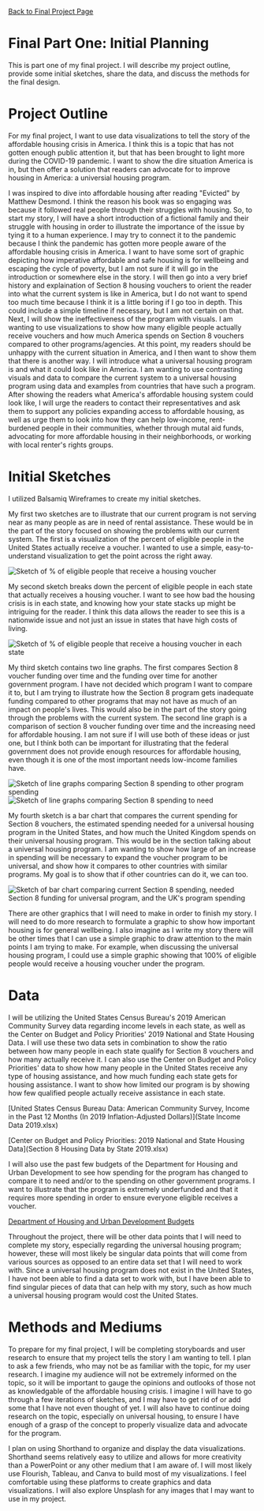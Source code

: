 [Back to Final Project Page](FinalProject.md)

# Final Part One: Initial Planning

This is part one of my final project. I will describe my project outline, provide some initial sketches, share the data, and discuss the methods for the final design.

# Project Outline

For my final project, I want to use data visualizations to tell the story of the affordable housing crisis in America. I think this is a topic that has not gotten enough public attention it, but that has been brought to light more during the COVID-19 pandemic. I want to show the dire situation America is in, but then offer a solution that readers can advocate for to improve housing in America: a universial housing program.

I was inspired to dive into affordable housing after reading "Evicted" by Matthew Desmond. I think the reason his book was so engaging was because it followed real people through their struggles with housing. So, to start my story, I will have a short introduction of a fictional family and their struggle with housing in order to illustrate the importance of the issue by tying it to a human experience. I may try to connect it to the pandemic because I think the pandemic has gotten more people aware of the affordable housing crisis in America. I want to have some sort of graphic depicting how imperative affordable and safe housing is for wellbeing and escaping the cycle of poverty, but I am not sure if it will go in the introduction or somewhere else in the story. I will then go into a very brief history and explaination of Section 8 housing vouchers to orient the reader into what the current system is like in America, but I do not want to spend too much time because I think it is a little boring if I go too in depth. This could include a simple timeline if necessary, but I am not certain on that. Next, I will show the ineffectiveness of the program with visuals. I am wanting to use visualizations to show how many eligible people actually receive vouchers and how much America spends on Section 8 vouchers compared to other programs/agencies. At this point, my readers should be unhappy with the current situation in America, and I then want to show them that there is another way. I will introduce what a universal housing program is and what it could look like in America. I am wanting to use contrasting visuals and data to compare the current system to a universal housing program using data and examples from countries that have such a program. After showing the readers what America's affordable housing system could look like, I will urge the readers to contact their representatives and ask them to support any policies expanding access to affordable housing, as well as urge them to look into how they can help low-income, rent-burdened people in their communities, whether through mutal aid funds, advocating for more affordable housing in their neighborhoods, or working with local renter's rights groups.

# Initial Sketches

I utilized Balsamiq Wireframes to create my initial sketches.

My first two sketches are to illustrate that our current program is not serving near as many people as are in need of rental assistance. These would be in the part of the story focused on showing the problems with our current system. The first is a visualization of the percent of eligible people in the United States actually receive a voucher. I wanted to use a simple, easy-to-understand visualization to get the point across the right away.

![Sketch of % of eligible people that receive a housing voucher](SketchOne.png)

My second sketch breaks down the percent of eligible people in each state that actually receives a housing voucher. I want to see how bad the housing crisis is in each state, and knowing how your state stacks up might be intriguing for the reader. I think this data allows the reader to see this is a nationwide issue and not just an issue in states that have high costs of living.

![Sketch of % of eligible people that receive a housing voucher in each state](SketchTwo.png)

My third sketch contains two line graphs. The first compares Section 8 voucher funding over time and the funding over time for another government program. I have not decided which program I want to compare it to, but I am trying to illustrate how the Section 8 program gets inadequate funding compared to other programs that may not have as much of an impact on people's lives. This would also be in the part of the story going through the problems with the current system. The second line graph is a comparison of section 8 voucher funding over time and the increasing need for affordable housing. I am not sure if I will use both of these ideas or just one, but I think both can be important for illustrating that the federal government does not provide enough resources for affordable housing, even though it is one of the most important needs low-income families have.

![Sketch of line graphs comparing Section 8 spending to other program spending](Sketch3.jpg)
![Sketch of line graphs comparing Section 8 spending to need](Sketch3(1).jpg)

My fourth sketch is a bar chart that compares the current spending for Section 8 vouchers, the estimated spending needed for a universal housing program in the United States, and how much the United Kingdom spends on their universal housing program. This would be in the section talking about a universal housing program. I am wanting to show how large of an increase in spending will be necessary to expand the voucher program to be universal, and show how it compares to other countries with similar programs. My goal is to show that if other countries can do it, we can too.

![Sketch of bar chart comparing current Section 8 spending, needed Section 8 funding for universal program, and the UK's program spending](Sketch4.jpg)

There are other graphics that I will need to make in order to finish my story. I will need to do more research to formulate a graphic to show how important housing is for general wellbeing. I also imagine as I write my story there will be other times that I can use a simple graphic to draw attention to the main points I am trying to make. For example, when discussing the universal housing program, I could use a simple graphic showing that 100% of eligible people would receive a housing voucher under the program.

# Data

I will be utilizing the United States Census Bureau's 2019 American Community Survey data regarding income levels in each state, as well as the Center on Budget and Policy Priorities' 2019 National and State Housing Data. I will use these two data sets in combination to show the ratio between how many people in each state qualify for Section 8 vouchers and how many actually receive it. I can also use the Center on Budget and Policy Priorities' data to show how many people in the United States receive any type of housing assistance, and how much funding each state gets for housing assistance. I want to show how limited our program is by showing how few qualified people actually receive assistance in each state.

[United States Census Bureau Data: American Community Survey, Income in the Past 12 Months (In 2019 Inflation-Adjusted Dollars)](State Income Data 2019.xlsx)

[Center on Budget and Policy Priorities: 2019 National and State Housing Data](Section 8 Housing Data by State 2019.xlsx)

I will also use the past few budgets of the Department for Housing and Urban Development to see how spending for the program has changed to compare it to need and/or to the spending on other government programs. I want to illustrate that the program is extremely underfunded and that it requires more spending in order to ensure everyone eligible receives a voucher.

[Department of Housing and Urban Development Budgets](https://www.hud.gov/budget/additional)

Throughout the project, there will be other data points that I will need to complete my story, especially regarding the universal housing program; however, these will most likely be singular data points that will come from various sources as opposed to an entire data set that I will need to work with. Since a universal housing program does not exist in the United States, I have not been able to find a data set to work with, but I have been able to find singular pieces of data that can help with my story, such as how much a universal housing program would cost the United States.

# Methods and Mediums

To prepare for my final project, I will be completing storyboards and user research to ensure that my project tells the story I am wanting to tell. I plan to ask a few friends, who may not be as familiar with the topic, for my user research. I imagine my audience will not be extremely informed on the topic, so it will be important to gauge the opinions and outlooks of those not as knowledgable of the affordable housing crisis. I imagine I will have to go through a few iterations of sketches, and I may have to get rid of or add some that I have not even thought of yet. I will also have to continue doing research on the topic, especially on universal housing, to ensure I have enough of a grasp of the concept to properly visualize data and advocate for the program.

I plan on using Shorthand to organize and display the data visualizations. Shorthand seems relatively easy to utilize and allows for more creativity than a PowerPoint or any other medium that I am aware of. I will most likely use Flourish, Tableau, and Canva to build most of my visualizations. I feel comfortable using these platforms to create graphics and data visualizations. I will also explore Unsplash for any images that I may want to use in my project.
